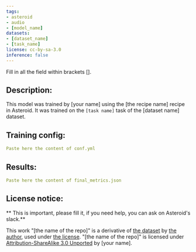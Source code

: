 ```yaml
---
tags:
- asteroid
- audio
- [model_name]
datasets:
- [dataset_name]
- [task_name]
license: cc-by-sa-3.0
inference: false
---
```


Fill in all the field within brackets [].


## Description:
This model was trained by [your name] using the [the recipe name] recipe in Asteroid.
It was trained on the `[task name]` task of the [dataset name] dataset.


## Training config:
```yaml
Paste here the content of conf.yml
```


## Results:
```yaml
Paste here the content of final_metrics.json
```


## License notice:

** This is important, please fill it, if you need help, you can ask on Asteroid's slack.**

This work "[the name of the repo]"
is a derivative of [the dataset]() by
[the author](),
used under [the license]().
"[the name of the repo]"
is licensed under [Attribution-ShareAlike 3.0 Unported](https://creativecommons.org/licenses/by-sa/3.0/)
by [your name].
